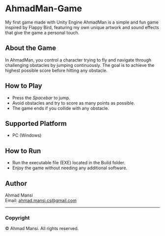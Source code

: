 # AhmadMan-Game
My first game made with Unity Engine
AhmadMan is a simple and fun game inspired by Flappy Bird, featuring my own unique artwork and sound effects that give the game a personal touch.

## About the Game
In AhmadMan, you control a character trying to fly and navigate through challenging obstacles by jumping continuously. The goal is to achieve the highest possible score before hitting any obstacle.

## How to Play
- Press the *Spacebar* to jump.
- Avoid obstacles and try to score as many points as possible.
- The game ends if you collide with any obstacle.

## Supported Platform
- PC (Windows)

## How to Run
- Run the executable file (EXE) located in the Build folder.
- Enjoy the game without needing any additional software.

## Author
Ahmad Mansi  
Email: ahmad.mansi.cs@gmail.com

---

### Copyright
© Ahmad Mansi. All rights reserved.